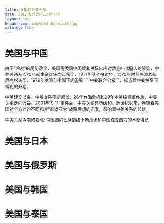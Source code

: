 ```yaml
---
title: 美国的外交关系
date: 2017-03-29 21:07:47
layout: post
header-img: img/post-bg-miui6.jpg
catalog: true
---
```

# 美国与中国

由于“冷战”的局势改变，美国需要同中国缓和关系以应对数量咄咄逼人的架势，中美关系从1972年起由敌对转向正常化，1971年基辛格访华，1972年时任美国总统尼克松访华，1979年美国与中国正式签署 ````中美联合公报```，标志着中美关系正常化的开始。

中美建交以来，中美关系不断起伏，96年台海危机和99年中美撞机事件后，中美关系走向低谷。2001年“9 11”事件后，中美关系有所缓和。新世纪以来，伴随着美国对华方针的不同和对“重返亚太”战略思想的态度，影响着中美关系的起伏。

中美关系争端的要点: 中国国内民族情绪不断高涨和中国综合国力的不断增长

# 美国与日本

# 美国与俄罗斯

# 美国与韩国

# 美国与泰国